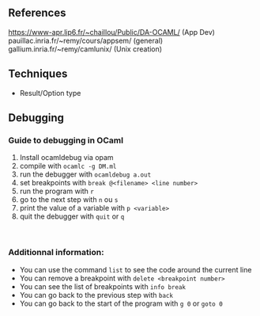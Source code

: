 ## References
https://www-apr.lip6.fr/~chaillou/Public/DA-OCAML/  (App Dev)  
pauillac.inria.fr/~remy/cours/appsem/  (general)  
gallium.inria.fr/~remy/camlunix/ (Unix creation)  

## Techniques
- Result/Option type  

## Debugging
### Guide to debugging in OCaml
1) Install ocamldebug via opam
2) compile with `ocamlc -g DM.ml`
3) run the debugger with `ocamldebug a.out`
4) set breakpoints with `break @<filename> <line number>`
5) run the program with `r`
6) go to the next step with `n` ou `s`
7) print the value of a variable with `p <variable>`
8) quit the debugger with `quit` or `q`

&nbsp;
### Additionnal information:
- You can use the command `list` to see the code around the current line
- You can remove a breakpoint with `delete <breakpoint number>`
- You can see the list of breakpoints with `info break`
- You can go back to the previous step with `back`
- You can go back to the start of the program with `g 0` or `goto 0`

